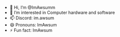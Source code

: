 - 👋 Hi, I’m @ImAwsumm
- 👀 I’m interested in Computer hardware and software 
- 📫 Discord: im.awsum
- 😄 Pronouns: ImAwsum
- ⚡ Fun fact: ImAwsum
